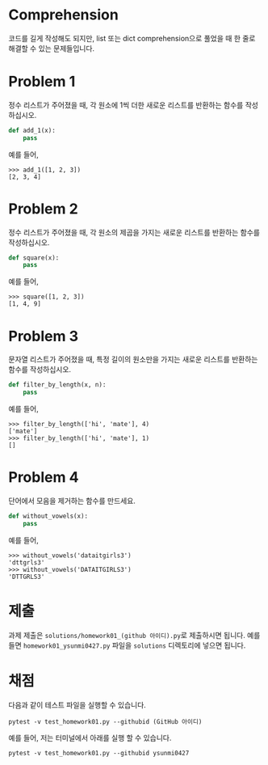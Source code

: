 # Comprehension
코드를 길게 작성해도 되지만, list 또는 dict comprehension으로 풀었을 때 한 줄로 해결할 수 있는 문제들입니다.

# Problem 1
정수 리스트가 주어졌을 때, 각 원소에 1씩 더한 새로운 리스트를 반환하는 함수를 작성하십시오.
```python
def add_1(x):
    pass
```
예를 들어,
```
>>> add_1([1, 2, 3])
[2, 3, 4]
```

# Problem 2
정수 리스트가 주어졌을 때, 각 원소의 제곱을 가지는 새로운 리스트를 반환하는 함수를 작성하십시오.
```python
def square(x):
    pass
```
예를 들어,
```
>>> square([1, 2, 3])
[1, 4, 9]
```

# Problem 3
문자열 리스트가 주어졌을 때, 특정 길이의 원소만을 가지는 새로운 리스트를 반환하는 함수를 작성하십시오.
```python
def filter_by_length(x, n):
    pass
```
예를 들어,
```
>>> filter_by_length(['hi', 'mate'], 4)
['mate']
>>> filter_by_length(['hi', 'mate'], 1)
[]
```

# Problem 4
단어에서 모음을 제거하는 함수를 만드세요.
```python
def without_vowels(x):
    pass
```
예를 들어,
```
>>> without_vowels('dataitgirls3')
'dttgrls3'
>>> without_vowels('DATAITGIRLS3')
'DTTGRLS3'
```

# 제출
과제 제출은 `solutions/homework01_(github 아이디).py`로 제출하시면 됩니다. 예를 들면 `homework01_ysunmi0427.py` 파일을 `solutions` 디렉토리에 넣으면 됩니다.

# 채점
다음과 같이 테스트 파일을 실행할 수 있습니다.
```
pytest -v test_homework01.py --githubid (GitHub 아이디)
```
예를 들어, 저는 터미널에서 아래를 실행 할 수 있습니다.
```
pytest -v test_homework01.py --githubid ysunmi0427
```

